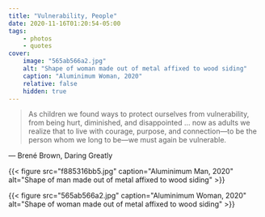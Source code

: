 ```yaml
---
title: "Vulnerability, People"
date: 2020-11-16T01:20:54-05:00
tags:
    - photos
    - quotes
cover:
    image: "565ab566a2.jpg"
    alt: "Shape of woman made out of metal affixed to wood siding"
    caption: "Aluminimum Woman, 2020"
    relative: false
    hidden: true
---
```


> As children we found ways to protect ourselves from vulnerability, from being hurt, diminished, and disappointed … now as adults we realize that to live with courage, purpose, and connection—to be the person whom we long to be—we must again be vulnerable.

— Brené Brown, Daring Greatly

{{< figure src="f885316bb5.jpg" caption="Aluminimum Man, 2020" alt="Shape of man made out of metal affixed to wood siding" >}}

{{< figure src="565ab566a2.jpg" caption="Aluminimum Woman, 2020" alt="Shape of woman made out of metal affixed to wood siding" >}}
